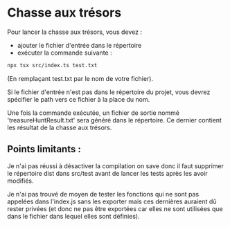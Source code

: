 # Chasse aux trésors

Pour lancer la chasse aux trésors, vous devez :

- ajouter le fichier d'entrée dans le répertoire
- exécuter la commande suivante :

```bash
npx tsx src/index.ts test.txt
```

(En remplaçant test.txt par le nom de votre fichier).

Si le fichier d'entrée n'est pas dans le répertoire du projet, vous devrez spécifier le path vers ce fichier à la place du nom.

Une fois la commande exécutée, un fichier de sortie nommé 'treasureHuntResult.txt' sera généré dans le répertoire. Ce dernier contient les résultat de la chasse aux trésors.

## Points limitants :

Je n'ai pas réussi à désactiver la compilation on save donc il faut supprimer le répertoire dist dans src/test avant de lancer les tests après les avoir modifiés.

Je n'ai pas trouvé de moyen de tester les fonctions qui ne sont pas appelées dans l'index.js sans les exporter mais ces dernières auraient dû rester privées (et donc ne pas être exportées car elles ne sont utilisées que dans le fichier dans lequel elles sont définies).
